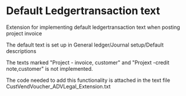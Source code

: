 # Default Ledgertransaction text
Extension for implementing default ledgertransaction text when posting project invoice

The default text is set up in General ledger/Journal setup/Default descriptions

The texts marked "Project - invoice, customer" and "Projext -credit note,customer" is not implemented.

The code needed to add this functionality is attached in the text file CustVendVoucher_ADVLegal_Extension.txt
